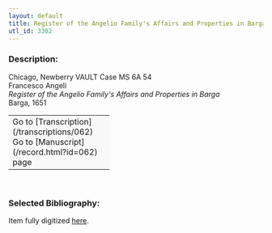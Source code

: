 ```yaml
---
layout: default
title: Register of the Angelio Family's Affairs and Properties in Barga
utl_id: 3302
---
```


### Description:

Chicago, Newberry VAULT Case MS 6A 54<br>
Francesco Angeli<br>
_Register of the Angelio Family's Affairs and Properties in Barga_<br>
Barga, 1651

<table border="0.5" cellpadding="1" cellspacing="1" style="width: 200px; background-color:#F8F8F8;"><tbody><tr><td>Go to [Transcription](/transcriptions/062)<br>
Go to [Manuscript](/record.html?id=062) page</td></tr></tbody></table> 

### Selected Bibliography:

Item fully digitized [here](http://digcoll.newberry.org/#/item/ia-case_ms_6a_54).

